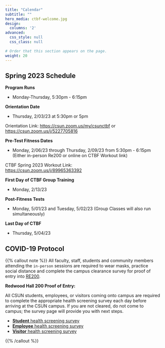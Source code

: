 ```yaml
---
title: "Calendar"
subtitle: ""
hero_media: ctbf-welcome.jpg
design:
  columns: '2'
advanced:
  css_style: null
  css_class: null
  
# Order that this section appears on the page.
weight: 20
---
```


## Spring 2023 Schedule

**Program Runs**

-   Monday-Thursday, 5:30pm - 6:15pm

**Orientation Date**

-   Thursday, 2/03/23 at 5:30pm or 5pm

Orientation Link: <https://csun.zoom.us/my/csunctbf> or <https://csun.zoom.us/j/5227705816>

**Pre-Test Fitness Dates**

-   Monday, 2/06/23 through Thursday, 2/09/23 from 5:30pm - 6:15pm (Either in-person Re200 or online on CTBF Workout link)

CTBF Spring 2023 Workout Link:  
<https://csun.zoom.us/j/89965363392>

**First Day of CTBF Group Training**

-   Monday, 2/13/23

**Post-Fitness Tests**

-   Monday, 5/01/23 and Tuesday, 5/02/23 (Group Classes will also run simultaneously)

**Last Day of CTBF**

-   Thursday, 5/04/23

## COVID-19 Protocol

{{% callout note %}} All faculty, staff, students and community members attending the `in-person` sessions are required to wear masks, practice social distance and complete the campus clearance survey for proof of entry into [RE200](https://3dmap.csun.edu/?id=1100#!m/233531).

**Redwood Hall 200 Proof of Entry:**

All CSUN students, employees, or visitors coming onto campus are required to complete the appropriate health screening survey each day before arriving at the CSUN campus. If you are not cleared, do not come to campus; the survey page will provide you with next steps.

-   [**Student** health screening survey](https://csun.sjc1.qualtrics.com/jfe/form/SV_5anCaY9d8ugxK1T)
-   [**Employee** health screening survey](https://csun.sjc1.qualtrics.com/jfe/form/SV_1TG3XMjYF15dyq9)
-   [**Visitor** health screening survey](https://csun.sjc1.qualtrics.com/jfe/form/SV_4UYv08Fu1kfqvv7)

{{% /callout %}}
